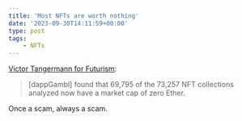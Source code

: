 ```yaml
---
title: 'Most NFTs are worth nothing'
date: '2023-09-30T14:11:59+00:00'
type: post
tags:
    - NFTs
---
```


[Victor Tangermann for Futurism](https://futurism.com/the-byte/study-nfts-worthless):

> \[dappGambl\] found that 69,795 of the 73,257 NFT collections analyzed now have a market cap of zero Ether.

Once a scam, always a scam.